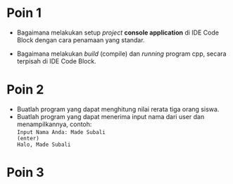 # Poin 1

- Bagaimana melakukan setup <i>project</i> <b>console application</b> di IDE Code Block dengan cara penamaan yang standar.

- Bagaimana melakukan <i>build</i> (compile) dan <i>running</i> program cpp, secara terpisah di IDE Code Block.

# Poin 2

- Buatlah program yang dapat menghitung nilai rerata tiga orang siswa.
- Buatlah program yang dapat menerima input nama dari user dan menampilkannya, contoh:<br><code>Input Nama Anda: Made Subali (enter)<br>Halo, Made Subali</code>

# Poin 3